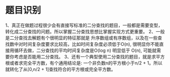 # 题目识别

1、真正在做题过程很少会有直接写标准的二分查找的题目，一般都是需要变型，转化成二分查找的问题。所以掌握二分查找思想比掌握实现方式更重要。
2、一般是二分查找去解题有个很明显的特征那就是 升序数组或有序数组，以及在一些查找数中对时间复杂度要求比较高，比如时间复杂度必须低于O(n), 很明显你不能直接用循环去做，二分查找的平均时间复杂度是O(log n) 明显低于 O(n), 可能就需要你考虑是否能用二分查找。
3、还有一个典型使用二分查找的题目，就是求平方根或者求完全平方数，有个通用结论是: 一个非负数n的平方根小于n/2 + 1。所以就转化了从[0,n/2 + 1]查找符合的平方根或完全平方数。